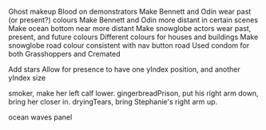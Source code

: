 Ghost makeup
Blood on demonstrators
Make Bennett and Odin wear past (or present?) colours
Make Bennett and Odin more distant in certain scenes
Make ocean bottom near more distant
Make snowglobe actors wear past, present, and future colours
Different colours for houses and buildings
Make snowglobe road colour consistent with nav button road
Used condom for both Grasshoppers and Cremated

Add stars
Allow for presence to have one yIndex position, and another yIndex size

smoker, make her left calf lower.
gingerbreadPrison, put his right arm down, bring her closer in.
dryingTears, bring Stephanie's right arm up.

ocean waves panel